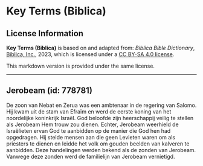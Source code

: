 # Key Terms (Biblica)

## License Information

**Key Terms (Biblica)** is based on and adapted from: _Biblica Bible Dictionary_, [Biblica, Inc.](https://www.biblica.com/), 2023, which is licensed under a [CC BY-SA 4.0 license](https://creativecommons.org/licenses/by-sa/4.0/legalcode.en).

This markdown version is provided under the same license.



--------------------------------

## Jerobeam (id: 778781)

De zoon van Nebat en Zerua was een ambtenaar in de regering van Salomo. Hij kwam uit de stam van Efraïm en werd de eerste koning van het noordelijke koninkrijk Israël. God beloofde zijn heerschappij veilig te stellen als Jerobeam Hem trouw zou dienen. Echter, Jerobeam weerhield de Israëlieten ervan God te aanbidden op de manier die God hen had opgedragen. Hij stelde mensen aan die geen Levieten waren om als priesters te dienen en leidde het volk om gouden beelden van kalveren te aanbidden. Deze handelingen werden bekend als de zonden van Jerobeam. Vanwege deze zonden werd de familielijn van Jerobeam vernietigd.


